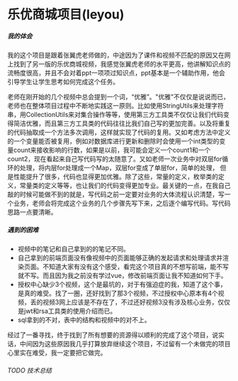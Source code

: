 # 乐优商城项目(leyou)

##### 我的体会
我的这个项目是跟着张翼虎老师做的，中途因为了课件和视频不匹配的原因又在网上找到了另一版的乐优商城视频，我感觉张翼虎老师的水平更高，他讲解知识点的流畅度很高，并且不会对着ppt一项项过知识点，ppt基本是一个辅助作用，他会引导学生让学生思考如何完成这个任务。

老师在刚开始的几个视频中总会提到一个词，“优雅”。"优雅"不仅仅是说说而已，老师也在整体项目过程中不断地实践这一原则。比如使用StringUtils来处理字符串，用CollectionUtils来对集合操作等等，使用第三方工具类不仅仅让我们代码变得简洁优雅，而且第三方工具类的代码往往比我们自己写的更加完善。以及将重复的代码抽取成一个方法多次调用，这样就实现了代码的复用。又如考虑方法中定义的一个变量能否被复用，例如对数据库进行更新和删除时会使用一个int类型的变量count来接收影响的行数，如果是以前，我可能会定义一个count1和一个count2，现在看起来自己写代码写的太随意了。又如老师一次业务中对双层for循环的处理，将内层for处理成一个Map，双层for变成了单层for，简单的处理， 但是性能提升了很多，代码也显得更加优雅。除了这些，常量的定义，枚举类的定义，常量类的定义等等，也让我们的代码变得更加专业。最关键的一点，在我自己敲的时候可能做不到的就是，写代码之前一定要对业务的大体流程认识清楚，写一个业务，老师会将完成这个业务的几个步骤先写下来，之后逐个编写代码。写代码思路一点要清晰。

##### 遇到的困难

* 视频中的笔记和自己拿到的的笔记不同。
* 自己拿到的前端页面没有像视频中的页面能够正确的发起请求和处理请求并渲染页面。不知道大家有没有这个感受，看完这个项目真的不想写前端，能不写就不写。而且因为我之前没有学过vue，修改前端页面让我不知道如何下手。
* 授权中心缺少3个视频，这个是最坑的，对于有强迫症的我，知道了这个事，是真的难受。找了一圈，还好找到了那3个视频，不过授权中心原本有4个视频，丢的视频3网上应该是不存在了，不过还好视频3没有涉及核心业务，仅仅是jwt和rsa工具类的使用介绍而已。
* sql拿到的不对，表中的结构和视频中的对不上。

经过了一番寻找，终于找到了所有想要的资源得以顺利的完成了这个项目，说实话，中间因为这些原因我几乎打算放弃继续这个项目，不过留有一个未做完的项目心里实在难受，我一定要把它做完。

###### TODO 技术总结

